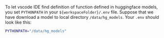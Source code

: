 
To let vscode IDE find definition of function defined in huggingface models, you set `PYTHONPATH` in your `${workspaceFolder}/.env` file.
Suppose that we have download a model to local directory `/data/hg_models`. Your `.env` should look like this:

```bash
PYTHONPATH="/data/hg_models"
```